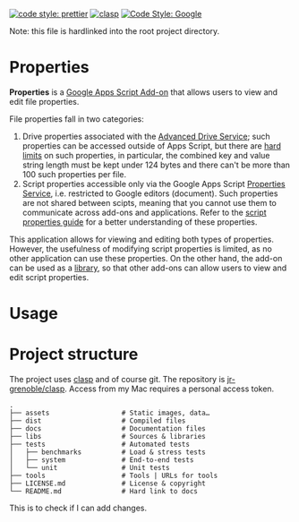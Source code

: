 [![code style: prettier](https://img.shields.io/badge/code_style-prettier-ff69b4.svg?style=flat-square)](https://github.com/prettier/prettier)
[![clasp](https://img.shields.io/badge/built%20with-clasp-4285f4.svg)](https://github.com/google/clasp)
[![Code Style: Google](https://img.shields.io/badge/code%20style-google-blueviolet.svg)](https://github.com/google/gts)

Note: this file is hardlinked into the root project directory.

# Properties

**Properties** is a [Google Apps Script Add-on](https://developers.google.com/workspace/add-ons/how-tos/building-gsuite-addons) that allows users to view and edit file properties.

File properties fall in two categories:

1. Drive properties associated with the [Advanced Drive Service](https://developers.google.com/apps-script/advanced/drive#adding_custom_properties); such properties can be accessed outside of Apps Script, but there are [hard limits](https://developers.google.com/drive/api/v2/reference/properties) on such properties, in particular, the combined key and value string length must be kept under 124 bytes and there can't be more than 100 such properties per file.
2. Script properties accessible only via the Google Apps Script [Properties Service](https://developers.google.com/apps-script/reference/properties), i.e. restricted to Google editors (document). Such properties are not shared between scipts, meaning that you cannot use them to communicate across add-ons and applications. Refer to the [script properties guide](https://developers.google.com/apps-script/guides/properties) for a better understanding of these properties.

This application allows for viewing and editing both types of properties. However, the usefulness of modifying script properties is limited, as no other application can use these properties. On the other hand, the add-on can be used as a [library](https://developers.google.com/apps-script/guides/libraries), so that other add-ons can allow users to view and edit script properties.

# Usage

# Project structure

The project uses [clasp](https://github.com/google/clasp) and of course git. The repository is [jr-grenoble/clasp](https://github.com/jr-grenoble/clasp). Access from my Mac requires a personal access token.

    .
    ├── assets                  # Static images, data…
    ├── dist                    # Compiled files
    ├── docs                    # Documentation files
    ├── libs                    # Sources & libraries
    ├── tests                   # Automated tests
    │   ├── benchmarks          # Load & stress tests
    │   ├── system              # End-to-end tests
    │   └── unit                # Unit tests
    ├── tools                   # Tools | URLs for tools
    ├── LICENSE.md              # License & copyright
    └── README.md               # Hard link to docs

This is to check if I can add changes.
